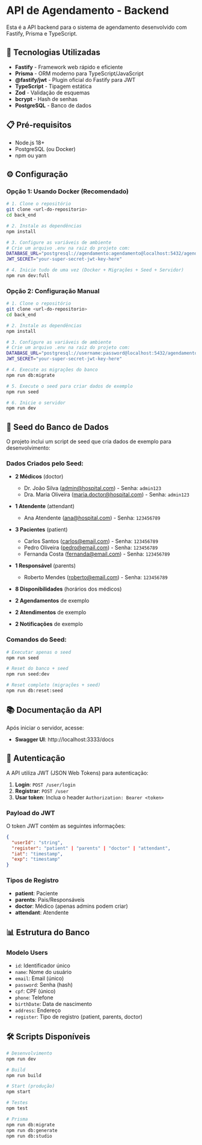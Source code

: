 # API de Agendamento - Backend

Esta é a API backend para o sistema de agendamento desenvolvido com Fastify, Prisma e TypeScript.

## 🚀 Tecnologias Utilizadas

- **Fastify** - Framework web rápido e eficiente
- **Prisma** - ORM moderno para TypeScript/JavaScript
- **@fastify/jwt** - Plugin oficial do Fastify para JWT
- **TypeScript** - Tipagem estática
- **Zod** - Validação de esquemas
- **bcrypt** - Hash de senhas
- **PostgreSQL** - Banco de dados

## 📋 Pré-requisitos

- Node.js 18+
- PostgreSQL (ou Docker)
- npm ou yarn

## ⚙️ Configuração

### Opção 1: Usando Docker (Recomendado)

```bash
# 1. Clone o repositório
git clone <url-do-repositorio>
cd back_end

# 2. Instale as dependências
npm install

# 3. Configure as variáveis de ambiente
# Crie um arquivo .env na raiz do projeto com:
DATABASE_URL="postgresql://agendamento:agendamento@localhost:5432/agendamento"
JWT_SECRET="your-super-secret-jwt-key-here"

# 4. Inicie tudo de uma vez (Docker + Migrações + Seed + Servidor)
npm run dev:full
```

### Opção 2: Configuração Manual

```bash
# 1. Clone o repositório
git clone <url-do-repositorio>
cd back_end

# 2. Instale as dependências
npm install

# 3. Configure as variáveis de ambiente
# Crie um arquivo .env na raiz do projeto com:
DATABASE_URL="postgresql://username:password@localhost:5432/agendamento_mae"
JWT_SECRET="your-super-secret-jwt-key-here"

# 4. Execute as migrações do banco
npm run db:migrate

# 5. Execute o seed para criar dados de exemplo
npm run seed

# 6. Inicie o servidor
npm run dev
```

## 🌱 Seed do Banco de Dados

O projeto inclui um script de seed que cria dados de exemplo para desenvolvimento:

### Dados Criados pelo Seed:

- **2 Médicos** (doctor)

  - Dr. João Silva (admin@hospital.com) - Senha: `admin123`
  - Dra. Maria Oliveira (maria.doctor@hospital.com) - Senha: `admin123`

- **1 Atendente** (attendant)

  - Ana Atendente (ana@hospital.com) - Senha: `123456789`

- **3 Pacientes** (patient)

  - Carlos Santos (carlos@email.com) - Senha: `123456789`
  - Pedro Oliveira (pedro@email.com) - Senha: `123456789`
  - Fernanda Costa (fernanda@email.com) - Senha: `123456789`

- **1 Responsável** (parents)

  - Roberto Mendes (roberto@email.com) - Senha: `123456789`

- **8 Disponibilidades** (horários dos médicos)
- **2 Agendamentos** de exemplo
- **2 Atendimentos** de exemplo
- **2 Notificações** de exemplo

### Comandos do Seed:

```bash
# Executar apenas o seed
npm run seed

# Reset do banco + seed
npm run seed:dev

# Reset completo (migrações + seed)
npm run db:reset:seed
```

## 📚 Documentação da API

Após iniciar o servidor, acesse:

- **Swagger UI**: http://localhost:3333/docs

## 🔐 Autenticação

A API utiliza JWT (JSON Web Tokens) para autenticação:

1. **Login**: `POST /user/login`
2. **Registrar**: `POST /user`
3. **Usar token**: Inclua o header `Authorization: Bearer <token>`

### Payload do JWT

O token JWT contém as seguintes informações:

```json
{
  "userId": "string",
  "register": "patient" | "parents" | "doctor" | "attendant",
  "iat": "timestamp",
  "exp": "timestamp"
}
```

### Tipos de Registro

- **patient**: Paciente
- **parents**: Pais/Responsáveis
- **doctor**: Médico (apenas admins podem criar)
- **attendant**: Atendente

## 📊 Estrutura do Banco

### Modelo Users

- `id`: Identificador único
- `name`: Nome do usuário
- `email`: Email (único)
- `password`: Senha (hash)
- `cpf`: CPF (único)
- `phone`: Telefone
- `birthDate`: Data de nascimento
- `address`: Endereço
- `register`: Tipo de registro (patient, parents, doctor)

## 🛠️ Scripts Disponíveis

```bash
# Desenvolvimento
npm run dev

# Build
npm run build

# Start (produção)
npm start

# Testes
npm test

# Prisma
npm run db:migrate
npm run db:generate
npm run db:studio
```
